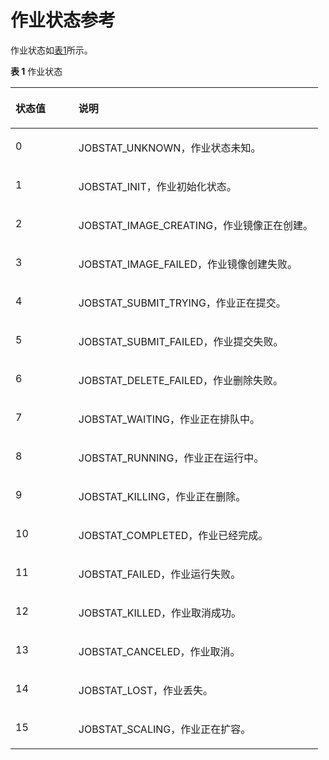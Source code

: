 # 作业状态参考<a name="modelarts_04_0077"></a>

作业状态如[表1](#zh-cn_topic_0132700001_zh-cn_topic_0105159288_table21749790153351)所示。

**表 1**  作业状态

<a name="zh-cn_topic_0132700001_zh-cn_topic_0105159288_table21749790153351"></a>
<table><thead align="left"><tr id="zh-cn_topic_0132700001_zh-cn_topic_0105159288_row34079199153351"><th class="cellrowborder" valign="top" width="20.49%" id="mcps1.2.3.1.1"><p id="zh-cn_topic_0132700001_zh-cn_topic_0105159288_p10118881153428"><a name="zh-cn_topic_0132700001_zh-cn_topic_0105159288_p10118881153428"></a><a name="zh-cn_topic_0132700001_zh-cn_topic_0105159288_p10118881153428"></a>状态值</p>
</th>
<th class="cellrowborder" valign="top" width="79.51%" id="mcps1.2.3.1.2"><p id="zh-cn_topic_0132700001_zh-cn_topic_0105159288_p14323003153428"><a name="zh-cn_topic_0132700001_zh-cn_topic_0105159288_p14323003153428"></a><a name="zh-cn_topic_0132700001_zh-cn_topic_0105159288_p14323003153428"></a>说明</p>
</th>
</tr>
</thead>
<tbody><tr id="zh-cn_topic_0132700001_zh-cn_topic_0105159288_row11982008153351"><td class="cellrowborder" valign="top" width="20.49%" headers="mcps1.2.3.1.1 "><p id="zh-cn_topic_0132700001_zh-cn_topic_0105159288_p20814941153428"><a name="zh-cn_topic_0132700001_zh-cn_topic_0105159288_p20814941153428"></a><a name="zh-cn_topic_0132700001_zh-cn_topic_0105159288_p20814941153428"></a>0</p>
</td>
<td class="cellrowborder" valign="top" width="79.51%" headers="mcps1.2.3.1.2 "><p id="zh-cn_topic_0132700001_zh-cn_topic_0105159288_p8288628153428"><a name="zh-cn_topic_0132700001_zh-cn_topic_0105159288_p8288628153428"></a><a name="zh-cn_topic_0132700001_zh-cn_topic_0105159288_p8288628153428"></a>JOBSTAT_UNKNOWN，作业状态未知。</p>
</td>
</tr>
<tr id="zh-cn_topic_0132700001_zh-cn_topic_0105159288_row63962826153351"><td class="cellrowborder" valign="top" width="20.49%" headers="mcps1.2.3.1.1 "><p id="zh-cn_topic_0132700001_zh-cn_topic_0105159288_p2612600153428"><a name="zh-cn_topic_0132700001_zh-cn_topic_0105159288_p2612600153428"></a><a name="zh-cn_topic_0132700001_zh-cn_topic_0105159288_p2612600153428"></a>1</p>
</td>
<td class="cellrowborder" valign="top" width="79.51%" headers="mcps1.2.3.1.2 "><p id="zh-cn_topic_0132700001_zh-cn_topic_0105159288_p10294022153428"><a name="zh-cn_topic_0132700001_zh-cn_topic_0105159288_p10294022153428"></a><a name="zh-cn_topic_0132700001_zh-cn_topic_0105159288_p10294022153428"></a>JOBSTAT_INIT，作业初始化状态。</p>
</td>
</tr>
<tr id="zh-cn_topic_0132700001_zh-cn_topic_0105159288_row54097414153351"><td class="cellrowborder" valign="top" width="20.49%" headers="mcps1.2.3.1.1 "><p id="zh-cn_topic_0132700001_zh-cn_topic_0105159288_p55258192153428"><a name="zh-cn_topic_0132700001_zh-cn_topic_0105159288_p55258192153428"></a><a name="zh-cn_topic_0132700001_zh-cn_topic_0105159288_p55258192153428"></a>2</p>
</td>
<td class="cellrowborder" valign="top" width="79.51%" headers="mcps1.2.3.1.2 "><p id="zh-cn_topic_0132700001_zh-cn_topic_0105159288_p46728558153428"><a name="zh-cn_topic_0132700001_zh-cn_topic_0105159288_p46728558153428"></a><a name="zh-cn_topic_0132700001_zh-cn_topic_0105159288_p46728558153428"></a>JOBSTAT_IMAGE_CREATING，作业镜像正在创建。</p>
</td>
</tr>
<tr id="zh-cn_topic_0132700001_zh-cn_topic_0105159288_row16306216153351"><td class="cellrowborder" valign="top" width="20.49%" headers="mcps1.2.3.1.1 "><p id="zh-cn_topic_0132700001_zh-cn_topic_0105159288_p40925122153428"><a name="zh-cn_topic_0132700001_zh-cn_topic_0105159288_p40925122153428"></a><a name="zh-cn_topic_0132700001_zh-cn_topic_0105159288_p40925122153428"></a>3</p>
</td>
<td class="cellrowborder" valign="top" width="79.51%" headers="mcps1.2.3.1.2 "><p id="zh-cn_topic_0132700001_zh-cn_topic_0105159288_p26600603153428"><a name="zh-cn_topic_0132700001_zh-cn_topic_0105159288_p26600603153428"></a><a name="zh-cn_topic_0132700001_zh-cn_topic_0105159288_p26600603153428"></a>JOBSTAT_IMAGE_FAILED，作业镜像创建失败。</p>
</td>
</tr>
<tr id="zh-cn_topic_0132700001_zh-cn_topic_0105159288_row54899957153351"><td class="cellrowborder" valign="top" width="20.49%" headers="mcps1.2.3.1.1 "><p id="zh-cn_topic_0132700001_zh-cn_topic_0105159288_p64486836153428"><a name="zh-cn_topic_0132700001_zh-cn_topic_0105159288_p64486836153428"></a><a name="zh-cn_topic_0132700001_zh-cn_topic_0105159288_p64486836153428"></a>4</p>
</td>
<td class="cellrowborder" valign="top" width="79.51%" headers="mcps1.2.3.1.2 "><p id="zh-cn_topic_0132700001_zh-cn_topic_0105159288_p56051200153428"><a name="zh-cn_topic_0132700001_zh-cn_topic_0105159288_p56051200153428"></a><a name="zh-cn_topic_0132700001_zh-cn_topic_0105159288_p56051200153428"></a>JOBSTAT_SUBMIT_TRYING，作业正在提交。</p>
</td>
</tr>
<tr id="zh-cn_topic_0132700001_zh-cn_topic_0105159288_row26796922153351"><td class="cellrowborder" valign="top" width="20.49%" headers="mcps1.2.3.1.1 "><p id="zh-cn_topic_0132700001_zh-cn_topic_0105159288_p59136081153428"><a name="zh-cn_topic_0132700001_zh-cn_topic_0105159288_p59136081153428"></a><a name="zh-cn_topic_0132700001_zh-cn_topic_0105159288_p59136081153428"></a>5</p>
</td>
<td class="cellrowborder" valign="top" width="79.51%" headers="mcps1.2.3.1.2 "><p id="zh-cn_topic_0132700001_zh-cn_topic_0105159288_p25293276153428"><a name="zh-cn_topic_0132700001_zh-cn_topic_0105159288_p25293276153428"></a><a name="zh-cn_topic_0132700001_zh-cn_topic_0105159288_p25293276153428"></a>JOBSTAT_SUBMIT_FAILED，作业提交失败。</p>
</td>
</tr>
<tr id="zh-cn_topic_0132700001_zh-cn_topic_0105159288_row38676812153351"><td class="cellrowborder" valign="top" width="20.49%" headers="mcps1.2.3.1.1 "><p id="zh-cn_topic_0132700001_zh-cn_topic_0105159288_p50969936153428"><a name="zh-cn_topic_0132700001_zh-cn_topic_0105159288_p50969936153428"></a><a name="zh-cn_topic_0132700001_zh-cn_topic_0105159288_p50969936153428"></a>6</p>
</td>
<td class="cellrowborder" valign="top" width="79.51%" headers="mcps1.2.3.1.2 "><p id="zh-cn_topic_0132700001_zh-cn_topic_0105159288_p34924147153428"><a name="zh-cn_topic_0132700001_zh-cn_topic_0105159288_p34924147153428"></a><a name="zh-cn_topic_0132700001_zh-cn_topic_0105159288_p34924147153428"></a>JOBSTAT_DELETE_FAILED，作业删除失败。</p>
</td>
</tr>
<tr id="zh-cn_topic_0132700001_zh-cn_topic_0105159288_row5278320153438"><td class="cellrowborder" valign="top" width="20.49%" headers="mcps1.2.3.1.1 "><p id="zh-cn_topic_0132700001_zh-cn_topic_0105159288_p17082110153522"><a name="zh-cn_topic_0132700001_zh-cn_topic_0105159288_p17082110153522"></a><a name="zh-cn_topic_0132700001_zh-cn_topic_0105159288_p17082110153522"></a>7</p>
</td>
<td class="cellrowborder" valign="top" width="79.51%" headers="mcps1.2.3.1.2 "><p id="zh-cn_topic_0132700001_zh-cn_topic_0105159288_p41473708153522"><a name="zh-cn_topic_0132700001_zh-cn_topic_0105159288_p41473708153522"></a><a name="zh-cn_topic_0132700001_zh-cn_topic_0105159288_p41473708153522"></a>JOBSTAT_WAITING，作业正在排队中。</p>
</td>
</tr>
<tr id="zh-cn_topic_0132700001_zh-cn_topic_0105159288_row7853380153441"><td class="cellrowborder" valign="top" width="20.49%" headers="mcps1.2.3.1.1 "><p id="zh-cn_topic_0132700001_zh-cn_topic_0105159288_p35344789153522"><a name="zh-cn_topic_0132700001_zh-cn_topic_0105159288_p35344789153522"></a><a name="zh-cn_topic_0132700001_zh-cn_topic_0105159288_p35344789153522"></a>8</p>
</td>
<td class="cellrowborder" valign="top" width="79.51%" headers="mcps1.2.3.1.2 "><p id="zh-cn_topic_0132700001_zh-cn_topic_0105159288_p44355624153522"><a name="zh-cn_topic_0132700001_zh-cn_topic_0105159288_p44355624153522"></a><a name="zh-cn_topic_0132700001_zh-cn_topic_0105159288_p44355624153522"></a>JOBSTAT_RUNNING，作业正在运行中。</p>
</td>
</tr>
<tr id="zh-cn_topic_0132700001_zh-cn_topic_0105159288_row5986270153445"><td class="cellrowborder" valign="top" width="20.49%" headers="mcps1.2.3.1.1 "><p id="zh-cn_topic_0132700001_zh-cn_topic_0105159288_p55887008153522"><a name="zh-cn_topic_0132700001_zh-cn_topic_0105159288_p55887008153522"></a><a name="zh-cn_topic_0132700001_zh-cn_topic_0105159288_p55887008153522"></a>9</p>
</td>
<td class="cellrowborder" valign="top" width="79.51%" headers="mcps1.2.3.1.2 "><p id="zh-cn_topic_0132700001_zh-cn_topic_0105159288_p30553780153522"><a name="zh-cn_topic_0132700001_zh-cn_topic_0105159288_p30553780153522"></a><a name="zh-cn_topic_0132700001_zh-cn_topic_0105159288_p30553780153522"></a>JOBSTAT_KILLING，作业正在<span id="zh-cn_topic_0132700001_ph14200122319011"><a name="zh-cn_topic_0132700001_ph14200122319011"></a><a name="zh-cn_topic_0132700001_ph14200122319011"></a>删除</span>。</p>
</td>
</tr>
<tr id="zh-cn_topic_0132700001_zh-cn_topic_0105159288_row55420057153449"><td class="cellrowborder" valign="top" width="20.49%" headers="mcps1.2.3.1.1 "><p id="zh-cn_topic_0132700001_zh-cn_topic_0105159288_p60671933153522"><a name="zh-cn_topic_0132700001_zh-cn_topic_0105159288_p60671933153522"></a><a name="zh-cn_topic_0132700001_zh-cn_topic_0105159288_p60671933153522"></a>10</p>
</td>
<td class="cellrowborder" valign="top" width="79.51%" headers="mcps1.2.3.1.2 "><p id="zh-cn_topic_0132700001_zh-cn_topic_0105159288_p15479547153522"><a name="zh-cn_topic_0132700001_zh-cn_topic_0105159288_p15479547153522"></a><a name="zh-cn_topic_0132700001_zh-cn_topic_0105159288_p15479547153522"></a>JOBSTAT_COMPLETED，作业已经完成。</p>
</td>
</tr>
<tr id="zh-cn_topic_0132700001_zh-cn_topic_0105159288_row24943862153452"><td class="cellrowborder" valign="top" width="20.49%" headers="mcps1.2.3.1.1 "><p id="zh-cn_topic_0132700001_zh-cn_topic_0105159288_p10301330153522"><a name="zh-cn_topic_0132700001_zh-cn_topic_0105159288_p10301330153522"></a><a name="zh-cn_topic_0132700001_zh-cn_topic_0105159288_p10301330153522"></a>11</p>
</td>
<td class="cellrowborder" valign="top" width="79.51%" headers="mcps1.2.3.1.2 "><p id="zh-cn_topic_0132700001_zh-cn_topic_0105159288_p29101364153522"><a name="zh-cn_topic_0132700001_zh-cn_topic_0105159288_p29101364153522"></a><a name="zh-cn_topic_0132700001_zh-cn_topic_0105159288_p29101364153522"></a>JOBSTAT_FAILED，作业运行失败。</p>
</td>
</tr>
<tr id="zh-cn_topic_0132700001_zh-cn_topic_0105159288_row45425490153455"><td class="cellrowborder" valign="top" width="20.49%" headers="mcps1.2.3.1.1 "><p id="zh-cn_topic_0132700001_zh-cn_topic_0105159288_p8493834153522"><a name="zh-cn_topic_0132700001_zh-cn_topic_0105159288_p8493834153522"></a><a name="zh-cn_topic_0132700001_zh-cn_topic_0105159288_p8493834153522"></a>12</p>
</td>
<td class="cellrowborder" valign="top" width="79.51%" headers="mcps1.2.3.1.2 "><p id="zh-cn_topic_0132700001_zh-cn_topic_0105159288_p16911963153522"><a name="zh-cn_topic_0132700001_zh-cn_topic_0105159288_p16911963153522"></a><a name="zh-cn_topic_0132700001_zh-cn_topic_0105159288_p16911963153522"></a>JOBSTAT_KILLED，作业取消成功。</p>
</td>
</tr>
<tr id="zh-cn_topic_0132700001_zh-cn_topic_0105159288_row394937153457"><td class="cellrowborder" valign="top" width="20.49%" headers="mcps1.2.3.1.1 "><p id="zh-cn_topic_0132700001_zh-cn_topic_0105159288_p47899292153522"><a name="zh-cn_topic_0132700001_zh-cn_topic_0105159288_p47899292153522"></a><a name="zh-cn_topic_0132700001_zh-cn_topic_0105159288_p47899292153522"></a>13</p>
</td>
<td class="cellrowborder" valign="top" width="79.51%" headers="mcps1.2.3.1.2 "><p id="zh-cn_topic_0132700001_zh-cn_topic_0105159288_p54637429153522"><a name="zh-cn_topic_0132700001_zh-cn_topic_0105159288_p54637429153522"></a><a name="zh-cn_topic_0132700001_zh-cn_topic_0105159288_p54637429153522"></a>JOBSTAT_CANCELED，作业取消。</p>
</td>
</tr>
<tr id="zh-cn_topic_0132700001_zh-cn_topic_0105159288_row43820346153518"><td class="cellrowborder" valign="top" width="20.49%" headers="mcps1.2.3.1.1 "><p id="zh-cn_topic_0132700001_zh-cn_topic_0105159288_p35129732153522"><a name="zh-cn_topic_0132700001_zh-cn_topic_0105159288_p35129732153522"></a><a name="zh-cn_topic_0132700001_zh-cn_topic_0105159288_p35129732153522"></a>14</p>
</td>
<td class="cellrowborder" valign="top" width="79.51%" headers="mcps1.2.3.1.2 "><p id="zh-cn_topic_0132700001_zh-cn_topic_0105159288_p26936015153522"><a name="zh-cn_topic_0132700001_zh-cn_topic_0105159288_p26936015153522"></a><a name="zh-cn_topic_0132700001_zh-cn_topic_0105159288_p26936015153522"></a>JOBSTAT_LOST，作业丢失。</p>
</td>
</tr>
<tr id="zh-cn_topic_0132700001_zh-cn_topic_0105159288_row34200445153515"><td class="cellrowborder" valign="top" width="20.49%" headers="mcps1.2.3.1.1 "><p id="zh-cn_topic_0132700001_zh-cn_topic_0105159288_p40567047153522"><a name="zh-cn_topic_0132700001_zh-cn_topic_0105159288_p40567047153522"></a><a name="zh-cn_topic_0132700001_zh-cn_topic_0105159288_p40567047153522"></a>15</p>
</td>
<td class="cellrowborder" valign="top" width="79.51%" headers="mcps1.2.3.1.2 "><p id="zh-cn_topic_0132700001_zh-cn_topic_0105159288_p64705342153522"><a name="zh-cn_topic_0132700001_zh-cn_topic_0105159288_p64705342153522"></a><a name="zh-cn_topic_0132700001_zh-cn_topic_0105159288_p64705342153522"></a>JOBSTAT_SCALING，作业正在扩容。</p>
</td>
</tr>
</tbody>
</table>

